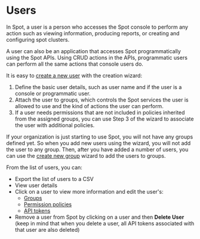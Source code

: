 # Users

In Spot, a user is a person who accesses the Spot console to perform any action such as viewing information, producing reports, or creating and configuring spot clusters.

A user can also be an application that accesses Spot programmatically using the Spot APIs. Using CRUD actions in the APIs, programmatic users can perform all the same actions that console users do.

It is easy to [create a new user](administration/users-a/create-new-user) with the creation wizard:
1. Define the basic user details, such as user name and if the user is a console or programmatic user.
2. Attach the user to groups, which controls the Spot services the user is allowed to use and the kind of actions the user can perform.
3. If a user needs permissions that are not included in policies inherited from the assigned groups, you can use Step 3 of the wizard to associate the user with additional policies.

If your organization is just starting to use Spot, you will not have any groups defined yet. So when you add new users using the wizard, you will not add the user to any group. Then, after you have added a number of users, you can use the [create new group](administration/groups/create-new-group) wizard to add the users to groups.

From the list of users, you can:
* Export the list of users to a CSV
* View user details
* Click on a user to view more information and edit the user's:
    * [Groups](administration/groups/)
    * [Permission policies](administration/policies/)
    * [API tokens](administration/api/create-api-token)
* Remove a user from Spot by clicking on a user and then **Delete User** (keep in mind that when you delete a user, all API tokens associated with that user are also deleted)
